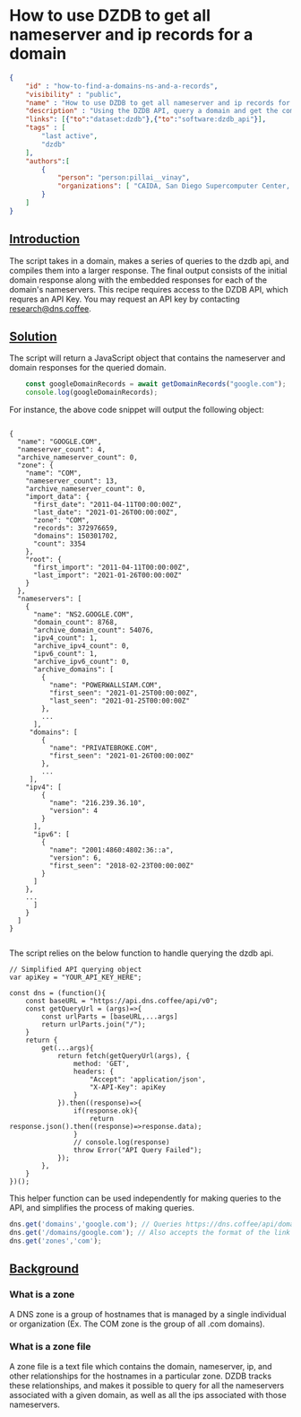 
# How to use DZDB to get all nameserver and ip records for a domain

~~~json
{
    "id" : "how-to-find-a-domains-ns-and-a-records",
    "visibility" : "public",
    "name" : "How to use DZDB to get all nameserver and ip records for a domain",
    "description" : "Using the DZDB API, query a domain and get the combined data for its nameservers and ips",
    "links": [{"to":"dataset:dzdb"},{"to":"software:dzdb_api"}],
    "tags" : [
        "last active",
        "dzdb"
    ],
    "authors":[
        {
            "person": "person:pillai__vinay",
            "organizations": [ "CAIDA, San Diego Supercomputer Center, University of California San Diego" ]
        }
    ]
}
~~~

## **<ins>Introduction</ins>**

The script takes in a domain, makes a series of queries to the dzdb api, and compiles them into a larger response. The final output consists of the initial domain response along with the embedded responses for each of the domain's nameservers. This recipe requires access to the DZDB API, which requres an API Key. You may request an API key by contacting research@dns.coffee. 

## **<ins>Solution</ins>**
The script will return a JavaScript object that contains the nameserver and domain responses for the queried domain. 

~~~javascript
    const googleDomainRecords = await getDomainRecords("google.com");
    console.log(googleDomainRecords); 
~~~

For instance, the above code snippet will output the following object:

~~~

{
  "name": "GOOGLE.COM",
  "nameserver_count": 4,
  "archive_nameserver_count": 0,
  "zone": {
    "name": "COM",
    "nameserver_count": 13,
    "archive_nameserver_count": 0,
    "import_data": {
      "first_date": "2011-04-11T00:00:00Z",
      "last_date": "2021-01-26T00:00:00Z",
      "zone": "COM",
      "records": 372976659,
      "domains": 150301702,
      "count": 3354
    },
    "root": {
      "first_import": "2011-04-11T00:00:00Z",
      "last_import": "2021-01-26T00:00:00Z"
    }
  },
  "nameservers": [
    {
      "name": "NS2.GOOGLE.COM",
      "domain_count": 8768,
      "archive_domain_count": 54076,
      "ipv4_count": 1,
      "archive_ipv4_count": 0,
      "ipv6_count": 1,
      "archive_ipv6_count": 0,
      "archive_domains": [
        {
          "name": "POWERWALLSIAM.COM",
          "first_seen": "2021-01-25T00:00:00Z",
          "last_seen": "2021-01-25T00:00:00Z"
        },
        ...
      ],
     "domains": [
        {
          "name": "PRIVATEBROKE.COM",
          "first_seen": "2021-01-26T00:00:00Z"
        },
        ...
     ],
    "ipv4": [
        {
          "name": "216.239.36.10",
          "version": 4
        }
      ],
      "ipv6": [
        {
          "name": "2001:4860:4802:36::a",
          "version": 6,
          "first_seen": "2018-02-23T00:00:00Z"
        }
      ]
    },
    ...
      ]
    }
  ]
}
    
~~~

The script relies on the below function to handle querying the dzdb api.

~~~
// Simplified API querying object
var apiKey = "YOUR_API_KEY_HERE";

const dns = (function(){
    const baseURL = "https://api.dns.coffee/api/v0";
    const getQueryUrl = (args)=>{
        const urlParts = [baseURL,...args]
        return urlParts.join("/");
    }
    return {
        get(...args){
            return fetch(getQueryUrl(args), {
                method: 'GET',
                headers: {
                    "Accept": 'application/json',
                    "X-API-Key": apiKey
                }
            }).then((response)=>{
                if(response.ok){
                    return response.json().then((response)=>response.data);
                }
                // console.log(response)
                throw Error("API Query Failed");
            });
        },
    }
})();
~~~

This helper function can be used independently for making queries to the API, and simplifies the process of making queries. 

~~~javascript
dns.get('domains','google.com'); // Queries https://dns.coffee/api/domains/google.com
dns.get('/domains/google.com'); // Also accepts the format of the link returned in api responses
dns.get('zones','com');
~~~

## **<ins>Background</ins>**
### What is a zone 
A DNS zone is a group of hostnames that is managed by a single individual or organization (Ex. The COM zone is the group of all .com domains).
### What is a zone file
A zone file is a text file which contains the domain, nameserver, ip, and other relationships for the hostnames in a particular zone. DZDB tracks these relationships, and makes it possible to query for all the nameservers associated with a given domain, as well as all the ips associated with those nameservers.
